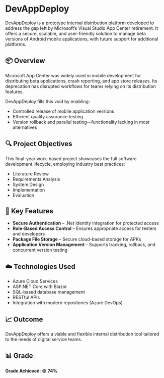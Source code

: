 # DevAppDeploy

DevAppDeploy is a prototype internal distribution platform developed to address the gap left by Microsoft’s Visual Studio App Center retirement. It offers a secure, scalable, and user-friendly solution to manage beta versions of Android mobile applications, with future support for additional platforms.

## 📦 Overview

Microsoft App Center was widely used in mobile development for distributing beta applications, crash reporting, and app store releases. Its deprecation has disrupted workflows for teams relying on its distribution features.

DevAppDeploy fills this void by enabling:

- Controlled release of mobile application versions
- Efficient quality assurance testing
- Version rollback and parallel testing—functionality lacking in most alternatives

## 🔍 Project Objectives

This final-year work-based project showcases the full software development lifecycle, employing industry best practices:

- Literature Review
- Requirements Analysis
- System Design
- Implementation
- Evaluation

## 🔐 Key Features

- **Secure Authentication** – .Net Identity integration for protected access  
- **Role-Based Access Control** – Ensures appropriate access for testers and developers  
- **Package File Storage** – Secure cloud-based storage for APKs  
- **Application Version Management** – Supports tracking, rollback, and concurrent version testing

## ☁️ Technologies Used

- Azure Cloud Services  
- ASP.NET Core with Blazor  
- SQL-based database management  
- RESTful APIs  
- Integration with modern repositories (Azure DevOps)

## 📈 Outcome

DevAppDeploy offers a viable and flexible internal distribution tool tailored to the needs of digital service teams.

## 📊 Grade
**Grade Achieved**: 🟢 **74%** 
